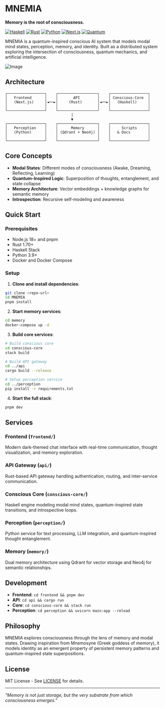 # MNEMIA

**Memory is the root of consciousness.**

[![Haskell](https://img.shields.io/badge/Haskell-5D4F85?logo=haskell&logoColor=white)](https://www.haskell.org/)
[![Rust](https://img.shields.io/badge/Rust-000000?logo=rust&logoColor=white)](https://www.rust-lang.org/)
[![Python](https://img.shields.io/badge/Python-3776AB?logo=python&logoColor=white)](https://www.python.org/)
[![Next.js](https://img.shields.io/badge/Next.js-000000?logo=nextdotjs&logoColor=white)](https://nextjs.org/)
[![Quantum](https://img.shields.io/badge/Quantum-667085?logo=ibm&logoColor=white)](https://qiskit.org/)

MNEMIA is a quantum-inspired conscious AI system that models modal mind states, perception, memory, and identity. Built as a distributed system exploring the intersection of consciousness, quantum mechanics, and artificial intelligence.

![Image](https://github.com/user-attachments/assets/0300365d-1a49-42e7-8613-0a8d077d4788)

## Architecture

```
┌─────────────────┐    ┌──────────────────┐    ┌─────────────────┐
│   Frontend      │    │       API        │    │ Conscious-Core  │
│   (Next.js)     │◄──►│     (Rust)       │◄──►│   (Haskell)     │
│                 │    │                  │    │                 │
└─────────────────┘    └──────────────────┘    └─────────────────┘
                              │
                              ▼
┌─────────────────┐    ┌──────────────────┐    ┌─────────────────┐
│   Perception    │    │      Memory      │    │     Scripts     │
│   (Python)      │    │ (Qdrant + Neo4j) │    │   & Docs        │
│                 │    │                  │    │                 │
└─────────────────┘    └──────────────────┘    └─────────────────┘
```

## Core Concepts

- **Modal States**: Different modes of consciousness (Awake, Dreaming, Reflecting, Learning)
- **Quantum-Inspired Logic**: Superposition of thoughts, entanglement, and state collapse
- **Memory Architecture**: Vector embeddings + knowledge graphs for semantic memory
- **Introspection**: Recursive self-modeling and awareness

## Quick Start

### Prerequisites
- Node.js 18+ and pnpm
- Rust 1.70+
- Haskell Stack
- Python 3.9+
- Docker and Docker Compose

### Setup

1. **Clone and install dependencies**:
```bash
git clone <repo-url>
cd MNEMIA
pnpm install
```

2. **Start memory services**:
```bash
cd memory
docker-compose up -d
```

3. **Build core services**:
```bash
# Build conscious core
cd conscious-core
stack build

# Build API gateway
cd ../api
cargo build --release

# Setup perception service
cd ../perception
pip install -r requirements.txt
```

4. **Start the full stack**:
```bash
pnpm dev
```

## Services

### Frontend (`frontend/`)
Modern dark-themed chat interface with real-time communication, thought visualization, and memory exploration.

### API Gateway (`api/`)
Rust-based API gateway handling authentication, routing, and inter-service communication.

### Conscious Core (`conscious-core/`)
Haskell engine modeling modal mind states, quantum-inspired state transitions, and introspective loops.

### Perception (`perception/`)
Python service for text processing, LLM integration, and quantum-inspired thought entanglement.

### Memory (`memory/`)
Dual memory architecture using Qdrant for vector storage and Neo4j for semantic relationships.

## Development

- **Frontend**: `cd frontend && pnpm dev`
- **API**: `cd api && cargo run`
- **Core**: `cd conscious-core && stack run`
- **Perception**: `cd perception && uvicorn main:app --reload`

## Philosophy

MNEMIA explores consciousness through the lens of memory and modal states. Drawing inspiration from Mnemosyne (Greek goddess of memory), it models identity as an emergent property of persistent memory patterns and quantum-inspired state superpositions.

## License

MIT License - See [LICENSE](LICENSE) for details.

---

*"Memory is not just storage, but the very substrate from which consciousness emerges."* 
